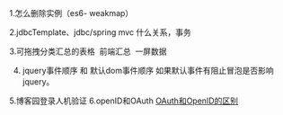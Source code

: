 1.怎么删除实例（es6- weakmap）

2.jdbcTemplate、jdbc/spring mvc 什么关系，事务

3.可拖拽分类汇总的表格
  前端汇总
  一屏数据
  
4. jquery事件顺序 和 默认dom事件顺序
 如果默认事件有阻止冒泡是否影响jquery。
 
 5.博客园登录人机验证
6.openID和OAuth
[OAuth和OpenID的区别](https://github.com/AisinGioro/blog/issues/2)
